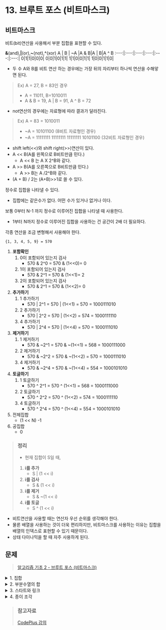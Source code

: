 # 13. 브루트 포스 (비트마스크)
## 비트마스크
비트(bit)연산을 사용해서 부분 집합을 표현할 수 있다.

**&**(and),**\|**(or),**~**(not),**^**(xor)
 A | B | ~A |A & B|A \| B|A ^ B
:---:|:---:|:---:|:---:|:---:|:---:|
0|1|1|0|0|0|
0|0|1|0|1|1|
1|1|0|0|1|1|
1|0|0|1|1|0|

- 두 수 A와 B를 비트 연산 하는 경우에는 가장 뒤의 자리부터 하나씩 연산을 수해앟면 된다.
> Ex) A = 27, B = 83인 경우
> - A = 11011, B=1010011
> - A & B = 19, A \| B = 91, A ^ B = 72

- not연산의 경우에는 자료형에 따라 결과가 달라진다.
> Ex) A = 83 = 1010011
> - ~A = 10101100 (8비트 자료형인 경우)
> - ~A = 11111111 11111111 11111111 10101100 (32비트 자료형인 경우)

- shift left(<<)와 shift right(>>)연산이 있다.
- A << B(A를 왼쪽으로 B비트만큼 민다.)
    + A << B 는 A X 2^B와 같다.
- A >> B(A를 오른쪽으로 B비트만큼 민다.)
    + A >> B는 A /2^B와 같다.
- (A + B) / 2는 (A+B)>>1로 쓸 수 있다.

정수로 집합을 나타낼 수 있다.
- 집합에는 같은수가 없다. 어떤 수가 있거나 없거나 이다.

보통 0부터 N-1 까지 정수로 이루어진 집합을 나타낼 때 사용한다.
- 1부터 N까지 정수로 이루어진 집합을 사용하는 건 공간이 2배 더 필요하다.

각종 연산을 조금 변형해서 사용해야 한다.

`{1, 3, 4, 5, 9} = 570`
1. **포함확인**
    1. 0이 포함되어 있는지 검사
       - 570 & 2^0 = 570 & (1<<0)= 0
    2. 1이 포함되어 있는지 검사
       - 570 & 2^1 = 570 & (1<<1)= 2
    3. 2이 포함되어 있는지 검사
       - 570 & 2^1 = 570 & (1<<2)= 0
2. **추가하기**
    1. 1 추가하기 
        - 570 | 2^1 = 570 | (1<<1) = 570 = 1000111010
    2. 2 추가하기 
        - 570 | 2^2 = 570 | (1<<2) = 574 = 1000111110
    3. 4 추가하기 
        - 570 | 2^4 = 570 | (1<<4) = 570 = 1000111010
3. **제거하기**
    1. 1 제거하기
        - 570 & ~2^1 = 570 & ~(1<<1) = 568 = 1000111000 
    2. 2 제거하기
        - 570 & ~2^2 = 570 & ~(1<<2) = 570 = 1000111010
    3. 4 제거하기
        - 570 & ~2^4 = 570 & ~(1<<4) = 554 = 1000101010 
4. **토글하기**
    1. 1 토글하기
        - 570 ^ 2^1 = 570 ^ (1<<1) = 568 = 1000111000
    2. 2 토글하기
        - 570 ^ 2^2 = 570 ^ (1<<2) = 574 = 1000111110
    3. 4 토글하기
        - 570 ^ 2^4 = 570 ^ (1<<4) = 554 = 1000101010
5. 전체집합 
    - (1 << N) -1
6. 공집합
    - 0

> ### 정리
> - 현재 집합이 S일 때,
> 1. **i를 추가** 
>       - S | (1 << i)
> 2. **i를 검사**
>       - S & (1 << i)
> 3. **i를 제거** 
>       - S & ~(1 << i)
> 4. **i를 토글** 
>       - S ^ (1 << i)

- 비트연산을 사용할 때는 연산자 우선 순위를 생각해야 한다.
- 물론 배열을 사용하는 것이 더욱 편리하지만, 비트마스크를 사용하는 이유는 집합을 배열의 인덱스로 표현할 수 있기 때문이다.
- 상태 다이나믹을 할 때 자주 사용하게 된다.
## 문제
> [알고리즘 기초 2 - 브루트 포스 (비트마스크)](https://www.acmicpc.net/workbook/view/3966)

<details>
<summary>1. 집합</summary>
<div markdown='1'>

- 비트마스크를 연습해보는 문제
```java
import java.io.*;
import java.util.*;

public class Main {
    public static void main(String[] args) throws Exception {
        BufferedReader br = new BufferedReader(new InputStreamReader(System.in));
        StringBuilder sb = new StringBuilder();
        int n = Integer.parseInt(br.readLine());
        int s = 0;
        while(n-- >0){
            StringTokenizer stk = new StringTokenizer(br.readLine());
            String op = stk.nextToken();
            if(op.equals("add")){
                s = s | (1<<(Integer.parseInt(stk.nextToken())-1));
            }else if(op.equals("remove")){
                s = s & ~(1<<(Integer.parseInt(stk.nextToken())-1));
            }else if(op.equals("check")){
                int tmp = (1<<(Integer.parseInt(stk.nextToken())-1));
                if(((s&tmp))==tmp){
                    sb.append(1).append('\n');
                }else{
                    sb.append(0).append('\n');
                }
            }else if(op.equals("toggle")){
                s = s ^ (1<<(Integer.parseInt(stk.nextToken())-1));
            }else if(op.equals("all")){
                s = s | ((1<<20) - 1);
            }else if(op.equals("empty")){
                s=0;
            }
        }
        System.out.println(sb);
    }
}
```
</div>
</details>

<details>
<summary>2. 부분수열의 합</summary>
<div markdown='1'>

- 서로 다른 N개의 정수로 이루어진 수열이 있을 때, 크기가 양수인 부분수열 중에서 그 수열의 원소를 다 더한 값이 S가 되는 경우의 수를 구하는 문제 (1 <= N <= 20)
- 모든 집합의 개수 = 2^N
- 모든 집합을 구해보면 된다.
- 전체 집합 = (1 << N) - 1, 공집합은 제외해야 한다.
- 집합에 무엇이 포함되어 있는지 확인하기 
```java
import java.io.*;
import java.util.*;

public class Main {
    public static void main(String[] args) throws Exception {
        BufferedReader br = new BufferedReader(new InputStreamReader(System.in));
        StringTokenizer stk = new StringTokenizer(br.readLine());
        int n =Integer.parseInt(stk.nextToken());
        int s = Integer.parseInt(stk.nextToken());
        stk = new StringTokenizer(br.readLine());
        int[] a = new int[n];
        for(int i=0;i<n;i++){
            a[i] = Integer.parseInt(stk.nextToken());
        }
        int ans = 0;
        for (int i = 1; i < (1<<n); i++) {
            int sum = 0;
            for (int j = 0; j < n; j++) {
                int tmp = 1<<j;
                if((i & tmp)==tmp){
                    sum += a[j];
                }
            }
            if(sum==s) ans++;
        }
        System.out.println(ans);
    }
}
```
</div>
</details>

<details>
<summary>3. 스타트와 링크</summary>
<div markdown='1'>

- N명을 N/2명씩 두 팀으로 나누려고 한다. (4 <= N <= 20, N은 짝수)
- 두 팀의 능력치를 구한 다음, 차이의 최소값을 구하는 문제
- S[i][j] = i번 사람과 j번 사람이 같은 팀에 속했을 때, 팀에 더해지는 능력치
- 팀의 능력치 : 팀에 속한 모든 쌍의 S[i][j]의 합
- 각 사람을 두 팀중 하나로 나누는 문제이기 때문에, 비트마스크를 이용할 수 있다.
- 비트가 0인 사람은 0번 팀, 1인 사람은 1번팀이라고 하고 전체 경우의 수를 순회할 수 있다.
```java
import java.io.*;
import java.util.*;

public class Main {
    public static void main(String[] args) throws Exception {
        BufferedReader br = new BufferedReader(new InputStreamReader(System.in));
        int n = Integer.parseInt(br.readLine());
        int [][] s = new int[n + 1][n + 1];
        for (int i = 0; i < n; i++) {
            StringTokenizer stk = new StringTokenizer(br.readLine());
            for (int j = 0; j < n; j++) {
                s[i][j] = Integer.parseInt(stk.nextToken());
            }
        }
        int ans = Integer.MAX_VALUE;
        for(int i=0;i<(1<<n);i++){
            ArrayList<Integer> start = new ArrayList<>();
            ArrayList<Integer> link = new ArrayList<>();
            for(int j=0;j<n;j++){
                int tmp = (1<<j);
                if((i&tmp)>0){
                    start.add(j);
                }else{
                    link.add(j);
                }
            }
            if(start.size() != n/2) continue;
            int t1=0;
            int t2=0;
            for (int j = 0; j < n / 2; j++) {
                for (int k = 0; k < n / 2; k++) {
                    if(j==k)continue;
                    t1 += s[start.get(j)][start.get(k)];
                    t2 += s[link.get(j)][link.get(k)];
                }
            }
            int t = Math.abs(t1-t2);
            if(ans>t){
                ans = t;
            }
        }
        System.out.println(ans);
    }
}
```
</div>
</details>

<details>
<summary>4. 종이 조각</summary>
<div markdown='1'>

- N X M 크기의 종이를 조각으로 잘라서 합의 최대값을 구하는 문제 (1 <= N, M <= 4)
- 종이를 조각으로 잘라서 합의 최대값을 구하는 문제
- 각각의 칸은 가로 또는 세로칸에 속하게 된다.
- 각각의 칸에 대해서, 가로인지, 세로인지 정하면 된다.
- 2^NM으로 상태를 만들고 나누어 보면 된다.
- (i, j)칸 = (i X m) + j
- k / m = 행, k % m = 열
```java
import java.io.*;
import java.util.*;

public class Main {
    public static void main(String[] args) throws Exception {
        BufferedReader br = new BufferedReader(new InputStreamReader(System.in));
        StringTokenizer stk = new StringTokenizer(br.readLine());
        int n = Integer.parseInt(stk.nextToken());
        int m = Integer.parseInt(stk.nextToken());
        int[][] board = new int[n][m];
        for (int i = 0; i < n; i++) {
            String s =br.readLine();
            for (int j = 0; j < m; j++) {
                board[i][j] = s.charAt(j)-'0';
            }
        }
        int ans = 0;
        for (int i = 0; i < (1<<n*m); i++) {
            int sum = 0;
            for (int j = 0; j < n; j++) {
                int cur = 0;
                for (int k = 0; k < m; k++) {
                    int t = j*m+k;
                    if((i&(1<<t))==0){
                        cur = (cur*10)+board[j][k];
                    }else{
                        sum += cur;
                        cur = 0;
                    }
                }
                sum += cur;
            }
            for (int j = 0; j < m; j++) {
                int cur = 0;
                for (int k = 0; k < n; k++) {
                    int t = k*m+j;
                    if((i&(1<<t))!=0){
                        cur = (cur*10)+board[k][j];
                    }else{
                        sum += cur;
                        cur = 0;
                    }
                }
                sum += cur;
            }
            ans = Math.max(sum,ans);
        }
        System.out.println(ans);
    }
}
```
</div>
</details>

> ### 참고자료
> [CodePlus 강의](https://code.plus/course/42)  